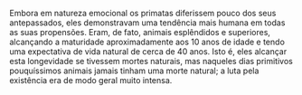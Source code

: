 ﻿Embora em natureza emocional os primatas diferissem pouco dos seus antepassados, eles demonstravam uma tendência mais humana em todas as suas propensões. Eram, de fato, animais esplêndidos e superiores, alcançando a maturidade aproximadamente aos 10 anos de idade e tendo uma expectativa de vida natural de cerca de 40 anos. Isto é, eles alcançar esta longevidade se tivessem mortes naturais, mas naqueles dias primitivos pouquíssimos animais jamais tinham uma morte natural; a luta pela existência era de modo geral muito intensa.